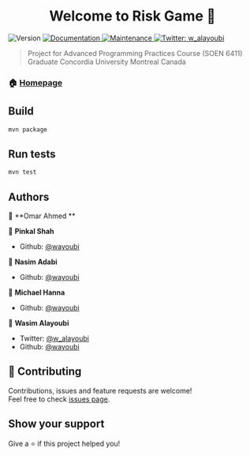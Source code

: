 <h1 align="center">Welcome to Risk Game  👋</h1>
<p>
  <img alt="Version" src="https://img.shields.io/badge/version-0.9.01-blue.svg?cacheSeconds=2592000" />
  <a href="https://github.com/wayoubi/RiskGame/wiki">
    <img alt="Documentation" src="https://img.shields.io/badge/documentation-yes-brightgreen.svg" target="_blank" />
  </a>
  <a href="https://github.com/kefranabg/readme-md-generator/graphs/commit-activity">
    <img alt="Maintenance" src="https://img.shields.io/badge/Maintained%3F-yes-green.svg" target="_blank" />
  </a>
  <a href="https://twitter.com/w_alayoubi">
    <img alt="Twitter: w_alayoubi" src="https://img.shields.io/twitter/follow/w_alayoubi.svg?style=social" target="_blank" />
  </a>
</p>

> Project for Advanced Programming Practices Course (SOEN 6411)
> Graduate
> Concordia University
> Montreal Canada

### 🏠 [Homepage](https://github.com/wayoubi/RiskGame)

## Build

```sh
mvn package
```

## Run tests

```sh
mvn test
```

## Authors


👤 **Omar Ahmed **

👤 **Pinkal Shah**

* Github: [@wayoubi](https://github.com/Pinkal-Shah)

👤 **Nasim Adabi**

* Github: [@wayoubi](https://github.com/nasimadabi)

👤 **Michael Hanna**

* Github: [@wayoubi](https://github.com/HannaMichael)

👤 **Wasim Alayoubi**

* Twitter: [@w_alayoubi](https://twitter.com/w_alayoubi)
* Github: [@wayoubi](https://github.com/wayoubi)

## 🤝 Contributing

Contributions, issues and feature requests are welcome!<br />Feel free to check [issues page](https://github.com/wayoubi/RiskGame/issues).

## Show your support

Give a ⭐️ if this project helped you!
